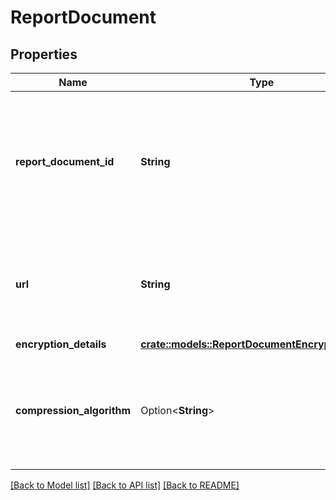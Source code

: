 # ReportDocument

## Properties

Name | Type | Description | Notes
------------ | ------------- | ------------- | -------------
**report_document_id** | **String** | The identifier for the report document. This identifier is unique only in combination with a seller ID. | 
**url** | **String** | A presigned URL for the report document. This URL expires after 5 minutes. | 
**encryption_details** | [**crate::models::ReportDocumentEncryptionDetails**](ReportDocumentEncryptionDetails.md) |  | 
**compression_algorithm** | Option<**String**> | If present, the report document contents have been compressed with the provided algorithm. | [optional]

[[Back to Model list]](../README.md#documentation-for-models) [[Back to API list]](../README.md#documentation-for-api-endpoints) [[Back to README]](../README.md)


